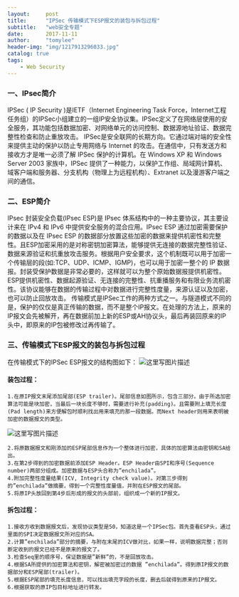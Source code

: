 ```yaml
---
layout:     post
title:      "IPSec 传输模式下ESP报文的装包与拆包过程"
subtitle:   "web安全专题"
date:       2017-11-11
author:     "tomylee"
header-img: "img/1217913296033.jpg"
catalog: true
tags:
    - Web Security
---
```


### 一、IPsec简介
IPSec ( IP Security )是IETF（Internet Engineering Task Force，Internet工程任务组）的IPSec小组建立的一组IP安全协议集。IPSec定义了在网络层使用的安全服务，其功能包括数据加密、对网络单元的访问控制、数据源地址验证、数据完整性检查和防止重放攻击。
IPSec是安全联网的长期方向。它通过端对端的安全性来提供主动的保护以防止专用网络与 Internet 的攻击。在通信中，只有发送方和接收方才是唯一必须了解 IPSec 保护的计算机。在 Windows XP 和 Windows Server 2003 家族中，IPSec 提供了一种能力，以保护工作组、局域网计算机、域客户端和服务器、分支机构（物理上为远程机构）、Extranet 以及漫游客户端之间的通信。
### 二、ESP简介
IPsec 封装安全负载(IPsec ESP)是 IPsec 体系结构中的一种主要协议，其主要设计来在 IPv4 和 IPv6 中提供安全服务的混合应用。IPsec ESP 通过加密需要保护的数据以及在 IPsec ESP 的数据部分放置这些加密的数据来提供机密性和完整性。且ESP加密采用的是对称密钥加密算法，能够提供无连接的数据完整性验证、数据来源验证和抗重放攻击服务。根据用户安全要求，这个机制既可以用于加密一个传输层的段(如:TCP、UDP、ICMP、IGMP)，也可以用于加密一整个的 IP 数据报。封装受保护数据是非常必要的，这样就可以为整个原始数据报提供机密性。ESP提供机密性、数据起源验证、无连接的完整性、抗重播服务和有限业务流机密性。该协议能够在数据的传输过程中对数据进行完整性度量，来源认证以及加密，也可以防止回放攻击。
传输模式是IPSec工作的两种方式之一。与隧道模式不同的是，保护的仅仅是真正传输的数据，而不是整个IP报文。在处理的方法上，原来的IP报文会先被解开，再在数据前加上新的ESP或AH协议头，最后再装回原来的IP头中，即原来的IP包被修改过再传输了。

### 三、传输模式下ESP报文的装包与拆包过程
在传输模式下的IPSec ESP报文的结构图如下：
![这里写图片描述](http://img.blog.csdn.net/20171111203814419?watermark/2/text/aHR0cDovL2Jsb2cuY3Nkbi5uZXQvcXFfMzM0NTQxMTI=/font/5a6L5L2T/fontsize/400/fill/I0JBQkFCMA==/dissolve/70/gravity/SouthEast)

#### 装包过程：
```
1.在原IP报文末尾添加尾部(ESP trailer)。尾部信息如图所示，包含三部分。由于所选加密算法可能是块加密，当最后一块长度不够时，需要进行补充(padding)。且需要附上填充长度(Pad length)来方便解包时顺利找出用来填充的那一段数据。而Next header则用来表明被加密的数据报文的类型。
```
![这里写图片描述](http://img.blog.csdn.net/20171111203952222?watermark/2/text/aHR0cDovL2Jsb2cuY3Nkbi5uZXQvcXFfMzM0NTQxMTI=/font/5a6L5L2T/fontsize/400/fill/I0JBQkFCMA==/dissolve/70/gravity/SouthEast)
```
2.将原数据报文和刚添加的ESP尾部信息作为一个整体进行加密，具体的加密算法由密钥和SA给出。            
3.在第2步得到的加密数据前添加ESP Header。ESP Header由SPI和序号(Sequence number)两部分组成。加密数据与ESP头合称为”enchilada”。
4.附加完整性度量结果(ICV, Integrity check value)。对第三步得到的”enchilada”做摘要，得到一个完整性度量值，并附在ESP报文的尾部。
5.将原IP头放回到第4步后形成的报文的头部前，组织成一个新的IP报文。
```

#### 拆包过程：
```
1.接收方收到数据报文后，发现协议类型是50，知道这是一个IPSec包。首先查看ESP头，通过里面的SPI决定数据报文所对应的SA。
2.计算”enchilada”部分的摘要，与附在末尾的ICV做对比，如果一样，说明数据完整；否则断定收到的报文已经不是原来的报文了。
3.检查Seq里的顺序号，保证数据是”新鲜”的，不是回放攻击。
4.根据SA所提供的加密算法和密钥，解密被加密过的数据 ”enchilada”。得到原IP报文的数据部分和ESP尾部(trailer)。
5.根据ESP尾部的填充长度信息，可以找出填充字段的长度，删去后就得到原来的IP报文。
6.根据获取的原IP包目标地址进行转发。 
```

